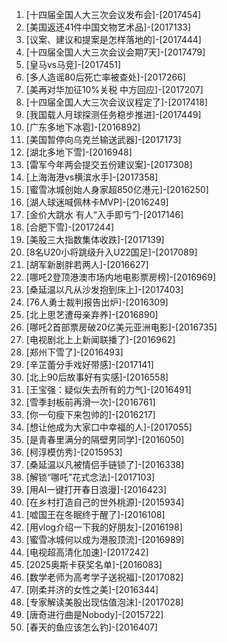 
1. [十四届全国人大三次会议发布会]-[2017454]
1. [美国返还41件中国文物艺术品]-[2017133]
1. [议案、建议和提案是怎样落地的]-[2017444]
1. [十四届全国人大三次会议会期7天]-[2017479]
1. [皇马vs马竞]-[2017451]
1. [多人造谣80后死亡率被查处]-[2017266]
1. [美再对华加征10%关税 中方回应]-[2017207]
1. [十四届全国人大三次会议议程定了]-[2017418]
1. [我国载人月球探测任务稳步推进]-[2017449]
1. [广东多地下冰雹]-[2016892]
1. [美国暂停向乌克兰输送武器]-[2017173]
1. [湖北多地下雪]-[2016948]
1. [雷军今年两会提交五份建议案]-[2017308]
1. [上海海港vs横滨水手]-[2017358]
1. [蜜雪冰城创始人身家超850亿港元]-[2016250]
1. [湖人球迷喊佩林卡MVP]-[2016249]
1. [金价大跳水 有人“入手即亏”]-[2017146]
1. [合肥下雪]-[2017244]
1. [美股三大指数集体收跌]-[2017139]
1. [8名U20小将跳级升入U22国足]-[2017089]
1. [胡军新剧胖若两人]-[2016627]
1. [哪吒2登顶港澳市场内地电影票房榜]-[2016969]
1. [桑延温以凡从沙发抱到床上]-[2017403]
1. [76人勇士裁判报告出炉]-[2016309]
1. [北上思艺遭母亲弃养]-[2016890]
1. [哪吒2首部票房破20亿美元亚洲电影]-[2016735]
1. [电视剧北上上新闻联播了]-[2016962]
1. [郑州下雪了]-[2016493]
1. [辛芷蕾分手戏好带感]-[2017141]
1. [北上90后故事好有实感]-[2016558]
1. [王宝强：疑似失去所有的力气]-[2016491]
1. [雪季封板前再滑一次]-[2016761]
1. [你一句瘦下来包帅的]-[2016217]
1. [想让他成为大家口中幸福的人]-[2017055]
1. [是青春里满分的隔壁男同学]-[2016050]
1. [柯淳模仿秀]-[2015953]
1. [桑延温以凡被情侣手链锁了]-[2016338]
1. [解锁“哪吒”花式念法]-[2017103]
1. [用AI一键打开春日浪漫]-[2016423]
1. [在乡村打造自己的世外桃源]-[2015934]
1. [嘘国王在冬眠终于醒了]-[2016108]
1. [用vlog介绍一下我的好朋友]-[2016198]
1. [蜜雪冰城何以成为港股顶流]-[2016989]
1. [电视超高清化加速]-[2017242]
1. [2025奥斯卡获奖名单]-[2016083]
1. [数学老师为高考学子送祝福]-[2017082]
1. [刚柔并济的女性之美]-[2016344]
1. [专家解读美股出现估值泡沫]-[2017028]
1. [唐奇进行曲是Nobody]-[2015722]
1. [春天的鱼应该怎么钓]-[2016407]